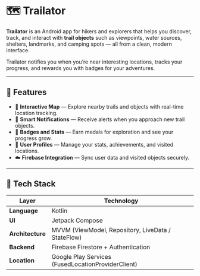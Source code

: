 # 🗺️ Trailator

**Trailator** is an Android app for hikers and explorers that helps you discover, track, and interact with **trail objects** such as viewpoints, water sources, shelters, landmarks, and camping spots — all from a clean, modern interface.

Trailator notifies you when you’re near interesting locations, tracks your progress, and rewards you with badges for your adventures.

---

## 🚀 Features

- 🧭 **Interactive Map** — Explore nearby trails and objects with real-time location tracking.  
- 🔔 **Smart Notifications** — Receive alerts when you approach new trail objects.  
- 🏅 **Badges and Stats** — Earn medals for exploration and see your progress grow.  
- 👤 **User Profiles** — Manage your stats, achievements, and visited locations.  
- ☁️ **Firebase Integration** — Sync user data and visited objects securely.  

---

## 🧩 Tech Stack

| Layer | Technology |
|--------|-------------|
| **Language** | Kotlin |
| **UI** | Jetpack Compose |
| **Architecture** | MVVM (ViewModel, Repository, LiveData / StateFlow) |
| **Backend** | Firebase Firestore + Authentication |
| **Location** | Google Play Services (FusedLocationProviderClient) |


